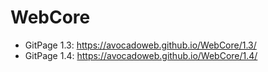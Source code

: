 # WebCore
+ GitPage 1.3: https://avocadoweb.github.io/WebCore/1.3/
+ GitPage 1.4: https://avocadoweb.github.io/WebCore/1.4/
